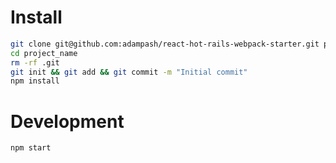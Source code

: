 # Install

```bash
git clone git@github.com:adampash/react-hot-rails-webpack-starter.git project_name
cd project_name
rm -rf .git
git init && git add && git commit -m "Initial commit"
npm install
```

# Development

```bash
npm start
```

